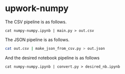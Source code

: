 # upwork-numpy

The CSV pipeline is as follows.

```shell
cat numpy-numpy.ipynb | main.py > out.csv
```

The JSON pipeline is as follows.

```bash
cat out.csv | make_json_from_csv.py > out.json
```

And the desired notebook pipeline is as follows

```shell
cat numpy-numpy.ipynb | convert.py > desired_nb.ipynb
```
